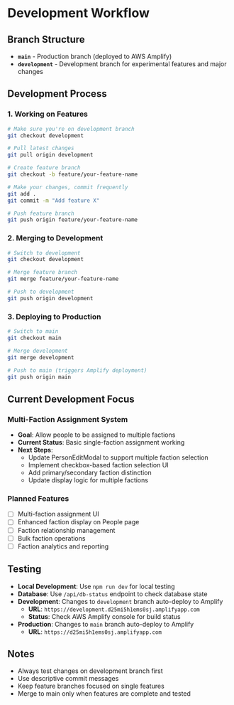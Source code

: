 # Development Workflow

## Branch Structure

- **`main`** - Production branch (deployed to AWS Amplify)
- **`development`** - Development branch for experimental features and major changes

## Development Process

### 1. Working on Features
```bash
# Make sure you're on development branch
git checkout development

# Pull latest changes
git pull origin development

# Create feature branch
git checkout -b feature/your-feature-name

# Make your changes, commit frequently
git add .
git commit -m "Add feature X"

# Push feature branch
git push origin feature/your-feature-name
```

### 2. Merging to Development
```bash
# Switch to development
git checkout development

# Merge feature branch
git merge feature/your-feature-name

# Push to development
git push origin development
```

### 3. Deploying to Production
```bash
# Switch to main
git checkout main

# Merge development
git merge development

# Push to main (triggers Amplify deployment)
git push origin main
```

## Current Development Focus

### Multi-Faction Assignment System
- **Goal**: Allow people to be assigned to multiple factions
- **Current Status**: Basic single-faction assignment working
- **Next Steps**: 
  - Update PersonEditModal to support multiple faction selection
  - Implement checkbox-based faction selection UI
  - Add primary/secondary faction distinction
  - Update display logic for multiple factions

### Planned Features
- [ ] Multi-faction assignment UI
- [ ] Enhanced faction display on People page
- [ ] Faction relationship management
- [ ] Bulk faction operations
- [ ] Faction analytics and reporting

## Testing

- **Local Development**: Use `npm run dev` for local testing
- **Database**: Use `/api/db-status` endpoint to check database state
- **Development**: Changes to `development` branch auto-deploy to Amplify
  - **URL**: `https://development.d25mi5h1ems0sj.amplifyapp.com`
  - **Status**: Check AWS Amplify console for build status
- **Production**: Changes to `main` branch auto-deploy to Amplify
  - **URL**: `https://d25mi5h1ems0sj.amplifyapp.com`

## Notes

- Always test changes on development branch first
- Use descriptive commit messages
- Keep feature branches focused on single features
- Merge to main only when features are complete and tested
